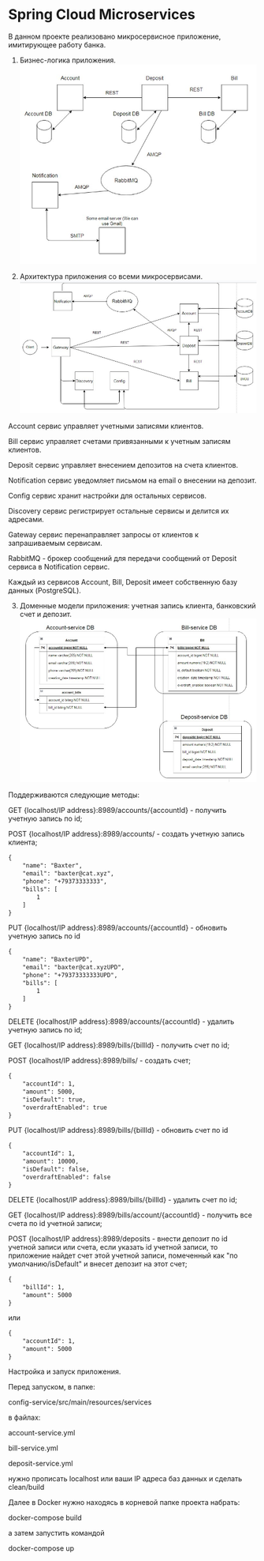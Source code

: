 # Spring Cloud Microservices

В данном проекте реализовано микросервисное приложение,
имитирующее работу банка.

1. Бизнес-логика приложения.
 ![ScreenShot](screenshots/Screenshot_1.jpg)

2. Архитектура приложения со всеми микросервисами.
 ![ScreenShot](screenshots/Screenshot_2.jpg)

Account сервис управляет учетными записями клиентов.

Bill сервис управляет счетами привязанными к учетным записям клиентов.

Deposit сервис управляет внесением депозитов на счета клиентов.

Notification сервис уведомляет письмом на email о внесении на депозит.

Config сервис хранит настройки для остальных сервисов.

Discovery сервис регистрирует остальные сервисы и делится их адресами.

Gateway сервис перенаправляет запросы от клиентов к запрашиваемым сервисам.

RabbitMQ - брокер сообщений для передачи сообщений от Deposit сервиса в Notification сервис.

Каждый из сервисов Account, Bill, Deposit имеет собственную базу данных (PostgreSQL).



3. Доменные модели приложения: учетная запись клиента, банковский счет и депозит.
 ![ScreenShot](screenshots/Screenshot_3.jpg)

Поддерживаются следующие методы:

GET {localhost/IP address}:8989/accounts/{accountId} - получить учетную запись по id;

POST {localhost/IP address}:8989/accounts/ - создать учетную запись клиента;
````
{
    "name": "Baxter",
    "email": "baxter@cat.xyz",
    "phone": "+79373333333",
    "bills": [
        1
    ]
}
````

PUT {localhost/IP address}:8989/accounts/{accountId} - обновить учетную запись по id
````
{
    "name": "BaxterUPD",
    "email": "baxter@cat.xyzUPD",
    "phone": "+79373333333UPD",
    "bills": [
        1
    ]
}
````

DELETE {localhost/IP address}:8989/accounts/{accountId} - удалить учетную запись по id;

GET {localhost/IP address}:8989/bills/{billId} - получить счет по id;

POST {localhost/IP address}:8989/bills/ - создать счет;
````
{
    "accountId": 1,
    "amount": 5000,
    "isDefault": true,
    "overdraftEnabled": true
}
````

PUT {localhost/IP address}:8989/bills/{billId} - обновить счет по id
````
{
    "accountId": 1,
    "amount": 10000,
    "isDefault": false,
    "overdraftEnabled": false
}
````

DELETE {localhost/IP address}:8989/bills/{billId} - удалить счет по id;

GET {localhost/IP address}:8989/bills/account/{accountId} - получить все счета по id учетной записи;

POST {localhost/IP address}:8989/deposits - внести депозит по id учетной записи или счета,
если указать id учетной записи, то приложение найдет счет этой учетной записи, помеченный как
"по умолчанию/isDefault" и внесет депозит на этот счет;
````
{
    "billId": 1,
    "amount": 5000
}
````
или
````
{
    "accountId": 1,
    "amount": 5000
}
````

Настройка и запуск приложения.

Перед запуском, в папке:

config-service/src/main/resources/services

в файлах:

account-service.yml

bill-service.yml

deposit-service.yml

нужно прописать localhost или ваши IP адреса баз данных и сделать clean/build

Далее в Docker нужно находясь в корневой папке проекта набрать:

docker-compose build

а затем запустить командой

docker-compose up